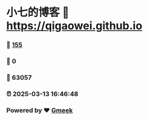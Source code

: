 # 小七的博客 :link: https://qigaowei.github.io 
### :page_facing_up: [155](https://qigaowei.github.io/tag.html) 
### :speech_balloon: 0 
### :hibiscus: 63057 
### :alarm_clock: 2025-03-13 16:46:48 
### Powered by :heart: [Gmeek](https://github.com/Meekdai/Gmeek)
